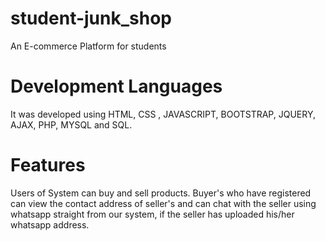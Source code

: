 # student-junk_shop
An E-commerce Platform for students
# Development Languages
It was developed using HTML, CSS , JAVASCRIPT, BOOTSTRAP, JQUERY, AJAX, PHP, MYSQL and SQL.
# Features
Users of System can buy and sell products.
Buyer's who have registered can view the contact address of seller's and can chat with the seller using whatsapp straight from our system, if the seller has uploaded his/her whatsapp address.

